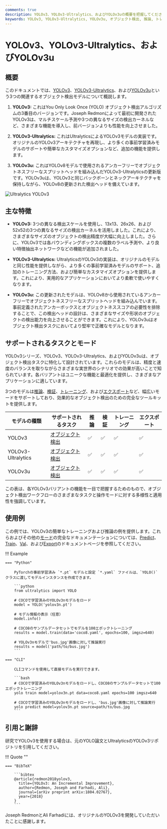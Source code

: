 ```yaml
---
comments: true
description: YOLOv3、YOLOv3-Ultralytics、およびYOLOv3uの概要を把握してください。オブジェクト検出に対するこれらのモデルの主な特徴、使用方法、およびサポートされるタスクについて学びます。
keywords: YOLOv3, YOLOv3-Ultralytics, YOLOv3u, オブジェクト検出, 推論, トレーニング, Ultralytics
---
```


# YOLOv3、YOLOv3-Ultralytics、およびYOLOv3u

## 概要

このドキュメントでは、[YOLOv3](https://pjreddie.com/darknet/yolo/)、[YOLOv3-Ultralytics](https://github.com/ultralytics/yolov3)、および[YOLOv3u](https://github.com/ultralytics/ultralytics)という3つの関連するオブジェクト検出モデルについて概説します。

1. **YOLOv3:** これはYou Only Look Once (YOLO) オブジェクト検出アルゴリズムの3番目のバージョンです。Joseph Redmonによって最初に開発されたYOLOv3は、マルチスケール予測や3つの異なるサイズの検出カーネルなど、さまざまな機能を導入し、前バージョンよりも性能を向上させました。

2. **YOLOv3-Ultralytics:** これはUltralyticsによるYOLOv3モデルの実装です。オリジナルのYOLOv3アーキテクチャを再現し、より多くの事前学習済みモデルのサポートや簡単なカスタマイズオプションなど、追加の機能を提供します。

3. **YOLOv3u:** これはYOLOv8モデルで使用されるアンカーフリーでオブジェクトネスフリーなスプリットヘッドを組み込んだYOLOv3-Ultralyticsの更新版です。YOLOv3uは、YOLOv3と同じバックボーンとネックアーキテクチャを保持しながら、YOLOv8の更新された検出ヘッドを備えています。

![Ultralytics YOLOv3](https://raw.githubusercontent.com/ultralytics/assets/main/yolov3/banner-yolov3.png)

## 主な特徴

- **YOLOv3:** 3つの異なる検出スケールを使用し、13x13、26x26、および52x52の3つの異なるサイズの検出カーネルを活用しました。これにより、さまざまなサイズのオブジェクトの検出精度が大幅に向上しました。さらに、YOLOv3では各バウンディングボックスの複数のラベル予測や、より良い特徴抽出ネットワークなどの機能が追加されました。

- **YOLOv3-Ultralytics:** UltralyticsのYOLOv3の実装は、オリジナルのモデルと同じ性能を提供しながら、より多くの事前学習済みモデルのサポート、追加のトレーニング方法、および簡単なカスタマイズオプションを提供します。これにより、実用的なアプリケーションにおいてより柔軟で使いやすくなります。

- **YOLOv3u:** この更新されたモデルは、YOLOv8から使用されているアンカーフリーでオブジェクトネスフリーなスプリットヘッドを組み込んでいます。事前定義されたアンカーボックスとオブジェクトネススコアの必要性を排除することで、この検出ヘッドの設計は、さまざまなサイズや形状のオブジェクトの検出能力を向上させることができます。これにより、YOLOv3uはオブジェクト検出タスクにおいてより堅牢で正確なモデルとなります。

## サポートされるタスクとモード

YOLOv3シリーズ、YOLOv3、YOLOv3-Ultralytics、およびYOLOv3uは、オブジェクト検出タスクに特化して設計されています。これらのモデルは、精度と速度のバランスを取りながらさまざまな実世界のシナリオでの効果が高いことで知られています。各バリアントはユニークな機能と最適化を提供し、さまざまなアプリケーションに適しています。

3つのモデルは[推論](../modes/predict.md)、[検証](../modes/val.md)、[トレーニング](../modes/train.md)、および[エクスポート](../modes/export.md)など、幅広いモードをサポートしており、効果的なオブジェクト検出のための完全なツールキットを提供します。

| モデルの種類             | サポートされるタスク                     | 推論 | 検証 | トレーニング | エクスポート |
|--------------------|--------------------------------|----|----|--------|--------|
| YOLOv3             | [オブジェクト検出](../tasks/detect.md) | ✅  | ✅  | ✅      | ✅      |
| YOLOv3-Ultralytics | [オブジェクト検出](../tasks/detect.md) | ✅  | ✅  | ✅      | ✅      |
| YOLOv3u            | [オブジェクト検出](../tasks/detect.md) | ✅  | ✅  | ✅      | ✅      |

この表は、各YOLOv3バリアントの機能を一目で把握するためのもので、オブジェクト検出ワークフローのさまざまなタスクと操作モードに対する多様性と適用性を強調しています。

## 使用例

この例では、YOLOv3の簡単なトレーニングおよび推論の例を提供します。これらおよびその他の[モード](../modes/index.md)の完全なドキュメンテーションについては、[Predict](../modes/predict.md)、[Train](../modes/train.md)、[Val](../modes/val.md)、および[Export](../modes/export.md)のドキュメントページを参照してください。

!!! Example

    === "Python"

        PyTorchの事前学習済み `*.pt` モデルと設定 `*.yaml` ファイルは、`YOLO()` クラスに渡してモデルインスタンスを作成できます。

        ```python
        from ultralytics import YOLO

        # COCOで学習済みのYOLOv3nモデルをロード
        model = YOLO('yolov3n.pt')

        # モデル情報の表示（任意）
        model.info()

        # COCO8のサンプルデータセットでモデルを100エポックトレーニング
        results = model.train(data='coco8.yaml', epochs=100, imgsz=640)

        # YOLOv3nモデルで'bus.jpg'画像に対して推論実行
        results = model('path/to/bus.jpg')
        ```

    === "CLI"

        CLIコマンドを使用して直接モデルを実行できます。

        ```bash
        # COCOで学習済みのYOLOv3nモデルをロードし、COCO8のサンプルデータセットで100エポックトレーニング
        yolo train model=yolov3n.pt data=coco8.yaml epochs=100 imgsz=640

        # COCOで学習済みのYOLOv3nモデルをロードし、'bus.jpg'画像に対して推論実行
        yolo predict model=yolov3n.pt source=path/to/bus.jpg
        ```

## 引用と謝辞

研究でYOLOv3を使用する場合は、元のYOLO論文とUltralyticsのYOLOv3リポジトリを引用してください。

!!! Quote ""

    === "BibTeX"

        ```bibtex
        @article{redmon2018yolov3,
          title={YOLOv3: An Incremental Improvement},
          author={Redmon, Joseph and Farhadi, Ali},
          journal={arXiv preprint arXiv:1804.02767},
          year={2018}
        }
        ```

Joseph RedmonとAli Farhadiには、オリジナルのYOLOv3を開発していただいたことに感謝します。
